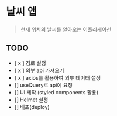 # 날씨 앱

> 현재 위치의 날씨를 알아오는 어플리케이션

## TODO

- [ x ] 경로 설정
- [ x ] 외부 api 가져오기
- [ x ] axios를 활용하여 외부 데이터 설정
- [] useQuery로 api에 요청
- [] UI 제작 (styled components 활용)
- [] Helmet 설정
- [] 배포(deploy)
